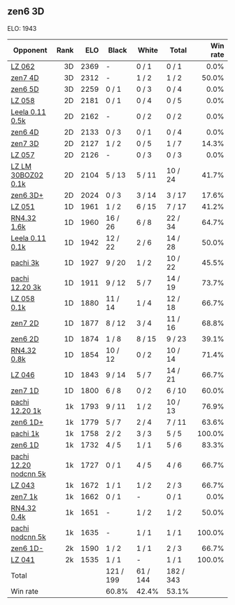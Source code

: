 ## zen6 3D ##

ELO: 1943

Opponent | Rank | ELO | Black | White | Total | Win rate
---------|-----:|----:|-------|-------|-------|-------:
[LZ 062](LZ%20062.md) | 3D | 2369 | - | 0 / 1 | 0 / 1 | 0.0%
[zen7 4D](zen7%204D.md) | 3D | 2312 | - | 1 / 2 | 1 / 2 | 50.0%
[zen6 5D](zen6%205D.md) | 3D | 2259 | 0 / 1 | 0 / 3 | 0 / 4 | 0.0%
[LZ 058](LZ%20058.md) | 2D | 2181 | 0 / 1 | 0 / 4 | 0 / 5 | 0.0%
[Leela 0.11 0.5k](Leela%200.11%200.5k.md) | 2D | 2162 | - | 0 / 2 | 0 / 2 | 0.0%
[zen6 4D](zen6%204D.md) | 2D | 2133 | 0 / 3 | 0 / 1 | 0 / 4 | 0.0%
[zen7 3D](zen7%203D.md) | 2D | 2127 | 1 / 2 | 0 / 5 | 1 / 7 | 14.3%
[LZ 057](LZ%20057.md) | 2D | 2126 | - | 0 / 3 | 0 / 3 | 0.0%
[LZ LM 30BOZ02 0.1k](LZ%20LM%2030BOZ02%200.1k.md) | 2D | 2104 | 5 / 13 | 5 / 11 | 10 / 24 | 41.7%
[zen6 3D+](zen6%203D+.md) | 2D | 2024 | 0 / 3 | 3 / 14 | 3 / 17 | 17.6%
[LZ 051](LZ%20051.md) | 1D | 1961 | 1 / 2 | 6 / 15 | 7 / 17 | 41.2%
[RN4.32 1.6k](RN4.32%201.6k.md) | 1D | 1960 | 16 / 26 | 6 / 8 | 22 / 34 | 64.7%
[Leela 0.11 0.1k](Leela%200.11%200.1k.md) | 1D | 1942 | 12 / 22 | 2 / 6 | 14 / 28 | 50.0%
[pachi 3k](pachi%203k.md) | 1D | 1927 | 9 / 20 | 1 / 2 | 10 / 22 | 45.5%
[pachi 12.20 3k](pachi%2012.20%203k.md) | 1D | 1911 | 9 / 12 | 5 / 7 | 14 / 19 | 73.7%
[LZ 058 0.1k](LZ%20058%200.1k.md) | 1D | 1880 | 11 / 14 | 1 / 4 | 12 / 18 | 66.7%
[zen7 2D](zen7%202D.md) | 1D | 1877 | 8 / 12 | 3 / 4 | 11 / 16 | 68.8%
[zen6 2D](zen6%202D.md) | 1D | 1874 | 1 / 8 | 8 / 15 | 9 / 23 | 39.1%
[RN4.32 0.8k](RN4.32%200.8k.md) | 1D | 1854 | 10 / 12 | 0 / 2 | 10 / 14 | 71.4%
[LZ 046](LZ%20046.md) | 1D | 1843 | 9 / 14 | 5 / 7 | 14 / 21 | 66.7%
[zen7 1D](zen7%201D.md) | 1D | 1800 | 6 / 8 | 0 / 2 | 6 / 10 | 60.0%
[pachi 12.20 1k](pachi%2012.20%201k.md) | 1k | 1793 | 9 / 11 | 1 / 2 | 10 / 13 | 76.9%
[zen6 1D+](zen6%201D+.md) | 1k | 1779 | 5 / 7 | 2 / 4 | 7 / 11 | 63.6%
[pachi 1k](pachi%201k.md) | 1k | 1758 | 2 / 2 | 3 / 3 | 5 / 5 | 100.0%
[zen6 1D](zen6%201D.md) | 1k | 1732 | 4 / 5 | 1 / 1 | 5 / 6 | 83.3%
[pachi 12.20 nodcnn 5k](pachi%2012.20%20nodcnn%205k.md) | 1k | 1727 | 0 / 1 | 4 / 5 | 4 / 6 | 66.7%
[LZ 043](LZ%20043.md) | 1k | 1672 | 1 / 1 | 1 / 2 | 2 / 3 | 66.7%
[zen7 1k](zen7%201k.md) | 1k | 1662 | 0 / 1 | - | 0 / 1 | 0.0%
[RN4.32 0.4k](RN4.32%200.4k.md) | 1k | 1651 | - | 1 / 2 | 1 / 2 | 50.0%
[pachi nodcnn 5k](pachi%20nodcnn%205k.md) | 1k | 1635 | - | 1 / 1 | 1 / 1 | 100.0%
[zen6 1D-](zen6%201D-.md) | 2k | 1590 | 1 / 2 | 1 / 1 | 2 / 3 | 66.7%
[LZ 041](LZ%20041.md) | 2k | 1535 | 1 / 1 | - | 1 / 1 | 100.0%
Total | | | 121 / 199 | 61 / 144 | 182 / 343 | 
Win rate| | | 60.8% | 42.4% | 53.1% | 
